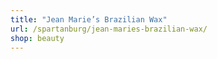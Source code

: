 ```yaml
---
title: "Jean Marie’s Brazilian Wax"
url: /spartanburg/jean-maries-brazilian-wax/
shop: beauty
---
```

